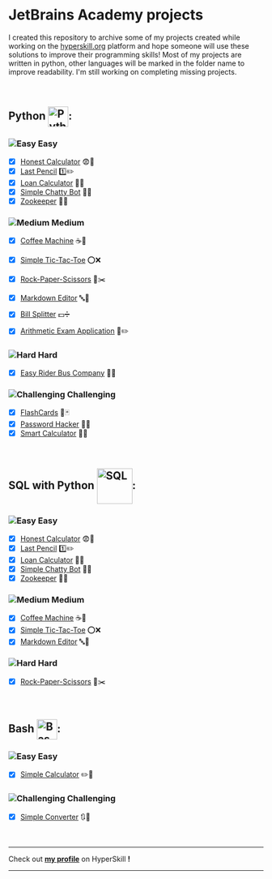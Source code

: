 # JetBrains Academy projects

I created this repository to archive some of my projects created while working on the [hyperskill.org](https://hyperskill.org/profile/2319510) platform and hope someone will use these solutions to improve their programming skills!
Most of my projects are written in python, other languages will be marked in the folder name to improve readability.
I'm still working on completing missing projects.

&nbsp;

## **Python** <img src="https://upload.wikimedia.org/wikipedia/commons/thumb/c/c3/Python-logo-notext.svg/115px-Python-logo-notext.svg.png?20220821155029" width="40" height="40" alt="Python" style="vertical-align:middle">:
### ![Easy](https://hyperskill.azureedge.net/static/img/easy.331dff7f.svg) Easy 
- [x] [Honest Calculator](https://github.com/rafalszponarski/JetBrains-Academy/tree/master/Honest%20Calculator) 😨📠
- [x] [Last Pencil](https://github.com/rafalszponarski/JetBrains-Academy/tree/master/Last%20Pencil) 1️⃣✏️
- [x] [Loan Calculator](https://github.com/rafalszponarski/JetBrains-Academy/tree/master/Loan%20Calculator) 💸📠
- [x] [Simple Chatty Bot](https://github.com/rafalszponarski/JetBrains-Academy/tree/master/Simple%20Chatty%20Bot) 📧🤖
- [x] [Zookeeper](https://github.com/rafalszponarski/JetBrains-Academy/tree/master/Zookeeper) 🐾🐯

### ![Medium](https://hyperskill.azureedge.net/static/img/medium.4bc6849c.svg) Medium 
- [x] [Coffee Machine](https://github.com/rafalszponarski/JetBrains-Academy/tree/master/Coffee%20Machine) ☕🤖
- [x] [Simple Tic-Tac-Toe](https://github.com/rafalszponarski/JetBrains-Academy/tree/master/Simple%20Tic-Tac-Toe) ⭕❌
- [x] [Rock-Paper-Scissors](https://github.com/rafalszponarski/JetBrains-Academy/tree/master/Rock-Paper-Scissors) 👊✂️
- [x] [Markdown Editor](https://github.com/rafalszponarski/JetBrains-Academy/tree/master/Markdown%20Editor) 🔤🔀
- [x] [Bill Splitter](https://github.com/rafalszponarski/JetBrains-Academy/tree/master/Bill%20Splitter) 💵➗
- [x] [Arithmetic Exam Application](https://github.com/rafalszponarski/JetBrains-Academy/tree/master/Arithmetic%20Exam%20Application) 📓✏️


### ![Hard](https://hyperskill.azureedge.net/static/img/hard.e8e1bf49.svg) Hard 
- [x] [Easy Rider Bus Company](https://github.com/rafalszponarski/JetBrains-Academy/tree/master/Easy%20Rider%20Bus%20Company) 🚏🚌


### ![Challenging](https://hyperskill.azureedge.net/static/img/challenging.81b9c2e4.svg) Challenging 
- [X] [FlashCards](https://github.com/rafalszponarski/JetBrains-Academy/tree/master/FlashCards) 🎲🃏
- [x] [Password Hacker](https://github.com/rafalszponarski/JetBrains-Academy/tree/master/Password%20Hacker) 🥷🔐
- [X] [Smart Calculator](https://github.com/rafalszponarski/JetBrains-Academy/tree/master/Smart%20Calculator) 📝📠

&nbsp;

## **SQL with Python** <img src="https://hyperskill.org/media/tracks/068554b2655e4cf880da3be688da82a8/Sql.svg" width="70" height="70" alt="SQL" style="vertical-align:middle">:
### ![Easy](https://hyperskill.azureedge.net/static/img/easy.331dff7f.svg) Easy 
- [x] [Honest Calculator](https://github.com/rafalszponarski/JetBrains-Academy/tree/master/Honest%20Calculator) 😨📠
- [x] [Last Pencil](https://github.com/rafalszponarski/JetBrains-Academy/tree/master/Last%20Pencil) 1️⃣✏️
- [x] [Loan Calculator](https://github.com/rafalszponarski/JetBrains-Academy/tree/master/Loan%20Calculator) 💸📠
- [x] [Simple Chatty Bot](https://github.com/rafalszponarski/JetBrains-Academy/tree/master/Simple%20Chatty%20Bot) 📧🤖
- [x] [Zookeeper](https://github.com/rafalszponarski/JetBrains-Academy/tree/master/Zookeeper) 🐾🐯

### ![Medium](https://hyperskill.azureedge.net/static/img/medium.4bc6849c.svg) Medium 
- [x] [Coffee Machine](https://github.com/rafalszponarski/JetBrains-Academy/tree/master/Coffee%20Machine) ☕🤖
- [x] [Simple Tic-Tac-Toe](https://github.com/rafalszponarski/JetBrains-Academy/tree/master/Simple%20Tic-Tac-Toe) ⭕❌
- [x] [Markdown Editor](https://github.com/rafalszponarski/JetBrains-Academy/tree/master/Markdown%20Editor) 🔤🔀

### ![Hard](https://hyperskill.azureedge.net/static/img/hard.e8e1bf49.svg) Hard 
- [x] [Rock-Paper-Scissors](https://github.com/rafalszponarski/JetBrains-Academy/tree/master/Rock-Paper-Scissors) 👊✂️

<!---
### ![Challenging](https://hyperskill.azureedge.net/static/img/challenging.81b9c2e4.svg) Challenging 
- [ ] ToDo
-->

&nbsp;

## **Bash** <img src="https://upload.wikimedia.org/wikipedia/commons/thumb/4/4b/Bash_Logo_Colored.svg/512px-Bash_Logo_Colored.svg.png?20180723054350" width="40" height="40" alt="Bash" style="vertical-align:middle">:
### ![Easy](https://hyperskill.azureedge.net/static/img/easy.331dff7f.svg) Easy 
- [x] [Simple Calculator](https://github.com/rafalszponarski/JetBrains-Academy/tree/master/Simple%20Calculator%20(Bash)) ✏️📠

<!---
### ![Medium](https://hyperskill.azureedge.net/static/img/medium.4bc6849c.svg) Medium 
- [ ] ToDo


### ![Hard](https://hyperskill.azureedge.net/static/img/hard.e8e1bf49.svg) Hard 
- [ ] ToDo
-->

### ![Challenging](https://hyperskill.azureedge.net/static/img/challenging.81b9c2e4.svg) Challenging 
- [x] [Simple Converter](https://github.com/rafalszponarski/JetBrains-Academy/tree/master/Simple%20Converter%20(Bash)) 🔃🔀


&nbsp;

---
Check out [**my profile**](https://hyperskill.org/profile/2319510) on HyperSkill **!**

---
